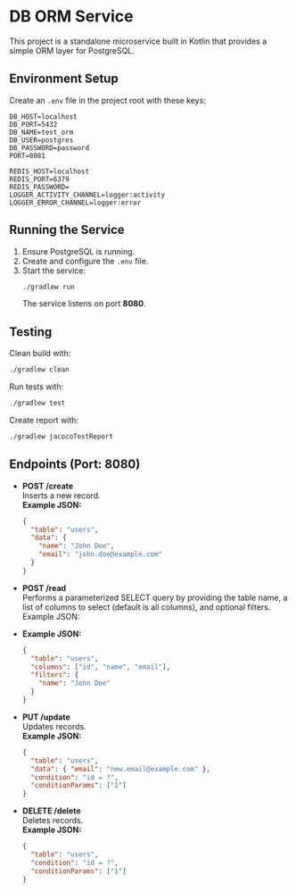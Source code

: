 # DB ORM Service

This project is a standalone microservice built in Kotlin that provides a simple ORM layer for PostgreSQL.

## Environment Setup

Create an `.env` file in the project root with these keys:

```
DB_HOST=localhost
DB_PORT=5432
DB_NAME=test_orm
DB_USER=postgres
DB_PASSWORD=password
PORT=8081

REDIS_HOST=localhost
REDIS_PORT=6379
REDIS_PASSWORD=
LOGGER_ACTIVITY_CHANNEL=logger:activity
LOGGER_ERROR_CHANNEL=logger:error
```

## Running the Service

1. Ensure PostgreSQL is running.
2. Create and configure the `.env` file.
3. Start the service:
   ```bash
   ./gradlew run
   ```
   The service listens on port **8080**.

## Testing

Clean build with:

```bash
./gradlew clean
```

Run tests with:

```bash
./gradlew test
```

Create report with:

```bash
./gradlew jacocoTestReport
```

## Endpoints (Port: 8080)

- **POST /create**  
  Inserts a new record.  
  **Example JSON:**
  ```json
  {
    "table": "users",
    "data": {
      "name": "John Doe",
      "email": "john.doe@example.com"
    }
  }
  ```

- **POST /read**  
  Performs a parameterized SELECT query by providing the table name, a list of columns to select (default is all
  columns), and optional filters. Example JSON:
- **Example JSON:**
  ```json
  {
    "table": "users",
    "columns": ["id", "name", "email"],
    "filters": {
      "name": "John Doe"
    }
  }
  ```

- **PUT /update**  
  Updates records.  
  **Example JSON:**
  ```json
  {
    "table": "users",
    "data": { "email": "new.email@example.com" },
    "condition": "id = ?",
    "conditionParams": ["1"]
  }
  ```

- **DELETE /delete**  
  Deletes records.  
  **Example JSON:**
  ```json
  {
    "table": "users",
    "condition": "id = ?",
    "conditionParams": ["1"]
  }
  ```

